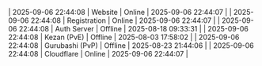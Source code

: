 | 2025-09-06 22:44:08 | Website | Online | 2025-09-06 22:44:07 |
| 2025-09-06 22:44:08 | Registration | Online | 2025-09-06 22:44:07 |
| 2025-09-06 22:44:08 | Auth Server | Offline | 2025-08-18 09:33:31 |
| 2025-09-06 22:44:08 | Kezan (PvE) | Offline | 2025-08-03 17:58:02 |
| 2025-09-06 22:44:08 | Gurubashi (PvP) | Offline | 2025-08-23 21:44:06 |
| 2025-09-06 22:44:08 | Cloudflare | Online | 2025-09-06 22:44:07 |
